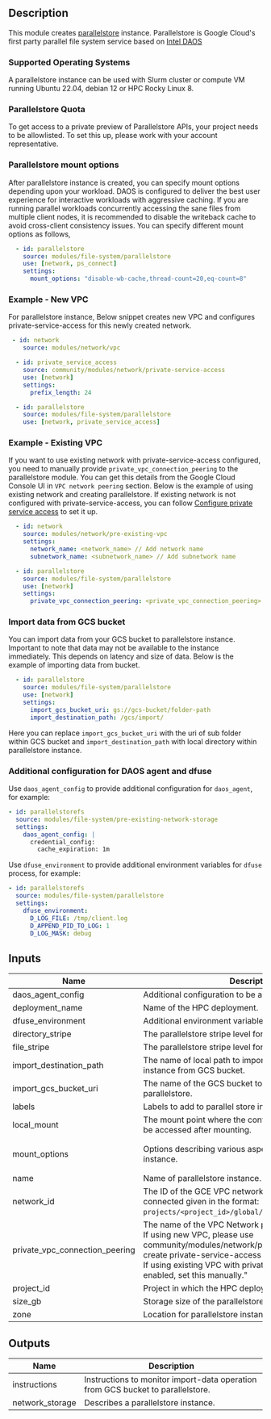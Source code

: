 ## Description

This module creates [parallelstore](https://cloud.google.com/parallelstore)
instance. Parallelstore is Google Cloud's first party parallel file system
service based on [Intel DAOS](https://docs.daos.io/v2.2/)

### Supported Operating Systems

A parallelstore instance can be used with Slurm cluster or compute
VM running Ubuntu 22.04, debian 12 or HPC Rocky Linux 8.

### Parallelstore Quota

To get access to a private preview of Parallelstore APIs, your project needs to
be allowlisted. To set this up, please work with your account representative.

### Parallelstore mount options

After parallelstore instance is created, you can specify mount options depending
upon your workload. DAOS is configured to deliver the best user experience for
interactive workloads with aggressive caching. If you are running parallel
workloads concurrently accessing the sane files from multiple client nodes, it
is recommended to disable the writeback cache to avoid cross-client consistency
issues. You can specify different mount options as follows,

```yaml
  - id: parallelstore
    source: modules/file-system/parallelstore
    use: [network, ps_connect]
    settings:
      mount_options: "disable-wb-cache,thread-count=20,eq-count=8"
```

### Example - New VPC

For parallelstore instance, Below snippet creates new VPC and configures private-service-access
for this newly created network.

```yaml
 - id: network
    source: modules/network/vpc

  - id: private_service_access
    source: community/modules/network/private-service-access
    use: [network]
    settings:
      prefix_length: 24

  - id: parallelstore
    source: modules/file-system/parallelstore
    use: [network, private_service_access]
```

### Example - Existing VPC

If you want to use existing network with private-service-access configured, you need
to manually provide `private_vpc_connection_peering` to the parallelstore module.
You can get this details from the Google Cloud Console UI in `VPC network peering`
section. Below is the example of using existing network and creating parallelstore.
If existing network is not configured with private-service-access, you can follow
[Configure private service access](https://cloud.google.com/vpc/docs/configure-private-services-access)
to set it up.

```yaml
  - id: network
    source: modules/network/pre-existing-vpc
    settings:
      network_name: <network_name> // Add network name
      subnetwork_name: <subnetwork_name> // Add subnetwork name

  - id: parallelstore
    source: modules/file-system/parallelstore
    use: [network]
    settings:
      private_vpc_connection_peering: <private_vpc_connection_peering> # will look like "servicenetworking.googleapis.com"
```

### Import data from GCS bucket

You can import data from your GCS bucket to parallelstore instance. Important to
note that data may not be available to the instance immediately. This depends on
latency and size of data. Below is the example of importing data from  bucket.

```yaml
  - id: parallelstore
    source: modules/file-system/parallelstore
    use: [network]
    settings:
      import_gcs_bucket_uri: gs://gcs-bucket/folder-path
      import_destination_path: /gcs/import/
```

Here you can replace `import_gcs_bucket_uri` with the uri of sub folder within GCS
bucket and `import_destination_path` with local directory within parallelstore
instance.

### Additional configuration for DAOS agent and dfuse
Use `daos_agent_config` to provide additional configuration for `daos_agent`, for example:

```yaml
- id: parallelstorefs
  source: modules/file-system/pre-existing-network-storage
  settings:
    daos_agent_config: |
      credential_config:
        cache_expiration: 1m
```

Use `dfuse_environment` to provide additional environment variables for `dfuse` process, for example:

```yaml
- id: parallelstorefs
  source: modules/file-system/parallelstore
  settings:
    dfuse_environment:
      D_LOG_FILE: /tmp/client.log
      D_APPEND_PID_TO_LOG: 1
      D_LOG_MASK: debug
```

<!-- BEGINNING OF PRE-COMMIT-TERRAFORM DOCS HOOK -->
## Inputs

| Name | Description | Type | Default | Required |
|------|-------------|------|---------|:--------:|
| daos\_agent\_config | Additional configuration to be added to daos\_config.yml | `string` | `""` | no |
| deployment\_name | Name of the HPC deployment. | `string` | n/a | yes |
| dfuse\_environment | Additional environment variables for DFuse process | `map(string)` | `{}` | no |
| directory\_stripe | The parallelstore stripe level for directories. | `string` | `null` | no |
| file\_stripe | The parallelstore stripe level for files. | `string` | `null` | no |
| import\_destination\_path | The name of local path to import data on parallelstore instance from GCS bucket. | `string` | `null` | no |
| import\_gcs\_bucket\_uri | The name of the GCS bucket to import data from to parallelstore. | `string` | `null` | no |
| labels | Labels to add to parallel store instance. | `map(string)` | `{}` | no |
| local\_mount | The mount point where the contents of the device may be accessed after mounting. | `string` | `"/parallelstore"` | no |
| mount\_options | Options describing various aspects of the parallelstore instance. | `string` | `"disable-wb-cache,thread-count=16,eq-count=8"` | no |
| name | Name of parallelstore instance. | `string` | `null` | no |
| network\_id | The ID of the GCE VPC network to which the instance is connected given in the format:<br>`projects/<project_id>/global/networks/<network_name>`" | `string` | n/a | yes |
| private\_vpc\_connection\_peering | The name of the VPC Network peering connection.<br>If using new VPC, please use community/modules/network/private-service-access to create private-service-access and<br>If using existing VPC with private-service-access enabled, set this manually." | `string` | n/a | yes |
| project\_id | Project in which the HPC deployment will be created. | `string` | n/a | yes |
| size\_gb | Storage size of the parallelstore instance in GB. | `number` | `12000` | no |
| zone | Location for parallelstore instance. | `string` | n/a | yes |

## Outputs

| Name | Description |
|------|-------------|
| instructions | Instructions to monitor import-data operation from GCS bucket to parallelstore. |
| network\_storage | Describes a parallelstore instance. |

<!-- END OF PRE-COMMIT-TERRAFORM DOCS HOOK -->
